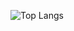 
  ![Top Langs](https://github-readme-stats.vercel.app/api/top-langs/?username=hakha12&size_weight=0.5&count_weight=0.5&theme=transparent&card_width=300&hide=makefile&layout=donut)

<!---
hakha12/hakha12 is a ✨ special ✨ repository because its `README.md` (this file) appears on your GitHub profile.
You can click the Preview link to take a look at your changes.
--->
